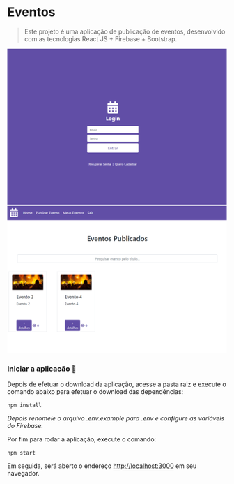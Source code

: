 # Eventos

> Este projeto é uma aplicação de publicação de eventos, desenvolvido com as tecnologias React JS + Firebase + Bootstrap.

<p align="center">
    <img src="print.png" alt="drawing" width="600"/>
    <img src="print2.png" alt="drawing" width="600"/>
</p>

### Iniciar a aplicacão :checkered_flag:

Depois de efetuar o download da aplicação, acesse a pasta raiz e execute o comando abaixo para efetuar o download das dependências:

```console
npm install
```

_Depois renomeie o arquivo .env.example para .env e configure as variáveis do Firebase._

Por fim para rodar a aplicação, execute o comando:

```console
npm start
```

Em seguida, será aberto o endereço [http://localhost:3000](http://localhost:3000) em seu navegador.
